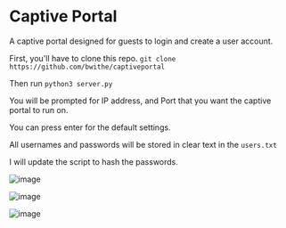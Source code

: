 # Captive Portal
A captive portal designed for guests to login and create a user account.

First, you'll have to clone this repo.
```git clone https://github.com/bwithe/captiveportal```

Then run ```python3 server.py```

You will be prompted for IP address, and Port that you want the captive portal to run on. 

You can press enter for the default settings.

All usernames and passwords will be stored in clear text in the ```users.txt```

I will update the script to hash the passwords. 


![image](https://github.com/BwithE/rpi-cp/assets/144924113/e19c51f4-0987-4cc7-82a3-19841d30c05d)

![image](https://github.com/BwithE/rpi-cp/assets/144924113/ec1873aa-4491-4c5a-895c-69c4db8776fa)

![image](https://github.com/BwithE/rpi-cp/assets/144924113/76cf6030-5c22-4ca3-bbc0-4c775b54777b)

